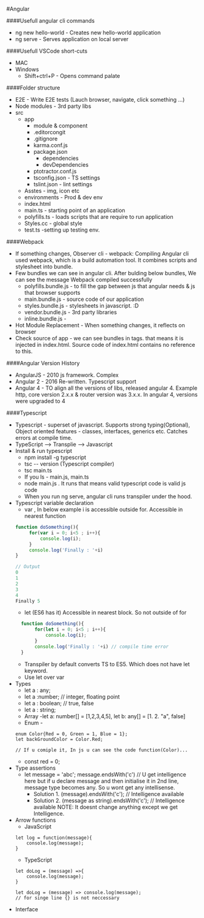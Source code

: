 #Angular

####Usefull angular cli commands 
+ ng new hello-world - Creates new hello-world application 
+ ng serve - Serves application on local server 

####Usefull VSCode short-cuts  
+ MAC
+ Windows
    + Shift+ctrl+P - Opens command palate 

####Folder structure  
+ E2E - Write E2E tests (Lauch browser, navigate, click something ...)
+ Node modules - 3rd party libs
+ src 
    + app 
        + module & component  
        + .editorcongit
        + .gitignore
        + karma.conf.js
        + package.json
            + dependencies
            + devDependencies 
        + ptotractor.conf.js
        + tsconfig.json - TS settings
        + tslint.json - lint settings    
    + Asstes - img, icon etc
    + environments - Prod & dev env
    + index.html
    + main.ts - starting point of an application 
    + polyfills.ts - loads scripts that are require to run application
    + Styles.cc - global style
    + test.ts -setting up testing env. 
    
    
####Webpack 
+ If something changes, Observer cli - webpack: Compiling  Angular cli used webpack, which is a build automation tool. It combines scripts and stylesheet into bundle.
+ Few bundles we can see in angular cli. After bulding below bundles, We can see the message Webpack compiled successfully 
    + polyfills.bundle.js - to fill the gap between js that angular needs & js that browser supports 
    + main.bundle.js - source code of our application 
    + styles.bundle.js - stylesheets in javascript. :D  
    + vendor.bundle.js - 3rd party libraries 
    + inline.bundle.js - 
+ Hot Module Replacement - When something changes, it reflects on browser 
+ Check source of app - we can see bundles in <script></script> tags. that means it is injected in index.html. Source code of index.html contains no reference to this. 
    
    
####Angular Version History 
+ AngularJS - 2010 js framework. Complex 
+ Angular 2 - 2016 Re-written. Typescript support
+ Angular 4 - TO align all the versions of libs, released angular 4. Example http, core version 2.x.x & router version was 3.x.x. In angular 4, versions were upgraded to 4

####Typescript 

+ Typescript - superset of javascript. Supports strong typing(Optional), Object oriented features - classes, interfaces, generics etc. Catches errors at compile time. 
+ TypeScript --> Transplie --> Javascript 
+ Install & run typescript 
    + npm install -g typescript 
    + tsc -- version (Typescript compiler)
    + tsc main.ts 
    + If you ls - main.js, main.ts 
    + node main.js . It runs that means valid typescript code is valid js code
    + When you run ng serve, angular cli runs transpiler under the hood. 
+ Typescript variable declaration 
   + var , In below example i is accessible outside for. Accessible in nearest function
   ```javascript
   function doSomething(){
        for(var i = 0; i<5 ; i++){
            console.log(i);
        }
        console.log('Finally : '+i)
   }
   
   // Output
   0
   1
   2
   3
   4
   Finally 5
   ```
   + let (ES6 has it) Accessible in nearest block. So not outside of for
    ```javascript
      function doSomething(){
           for(let i = 0; i<5 ; i++){
               console.log(i);
           }
           console.log('Finally : '+i) // compile time error
      }
    ```
    + Transpiler by default converts TS to ES5. Which does not have let keyword. 
    + Use let over var
+ Types
    + let a : any;
    + let a :number; // integer, floating point 
    + let a : boolean; // true, false
    + let a : string;
    + Array -let a: number[] = [1,2,3,4,5], let b: any[] = [1. 2. "a", false]
    + Enum -
    ```
    enum Color{Red = 0, Green = 1, Blue = 1};
    let backGroundColor = Color.Red; 
    
    // If u comiple it, In js u can see the code function(Color)...
    ```
    + const red = 0;
+ Type assertions 
    + let message = 'abc'; message.endsWith('c') // U get intelligence here but if u declare message and then initialise it in 2nd line, message type becomes any. So u wont get any intellisense. 
        + Solution 1. (<string>message).endsWith('c'); // Intelligence available
        + Solution 2. (message as string).endsWith('c'); // Intelligence available
        NOTE: It doesnt change anything except we get Intelligence. 
+ Arrow functions 
    + JavaScript
    ```
    let log = function(message){
        console.log(message);
    }
    ```
    + TypeScript    
    ```
    let doLog = (message) =>{
        console.log(message);
    }
    
    let doLog = (message) => console.log(message);
    // for singe line {} is not neccessary 
    ```
+ Interface 